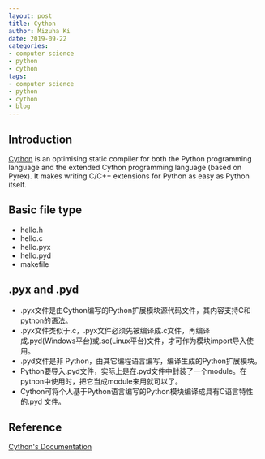 ```yaml
---
layout: post
title: Cython
author: Mizuha Ki
date: 2019-09-22
categories:
- computer science
- python
- cython
tags:
- computer science
- python
- cython
- blog
---
```


## Introduction 
[Cython](https://cython.org/) is an optimising static compiler for both the Python programming language and the extended Cython programming language (based on Pyrex). It makes writing C/C++ extensions for Python as easy as Python itself.

## Basic file type
- hello.h
- hello.c
- hello.pyx
- hello.pyd
- makefile

## .pyx and .pyd
- .pyx文件是由Cython编写的Python扩展模块源代码文件，其内容支持C和python的语法。
- .pyx文件类似于.c，.pyx文件必须先被编译成.c文件，再编译成.pyd(Windows平台)或.so(Linux平台)文件，才可作为模块import导入使用。
- .pyd文件是非 Python，由其它编程语言编写，编译生成的Python扩展模块。
- Python要导入.pyd文件，实际上是在.pyd文件中封装了一个module。在python中使用时，把它当成module来用就可以了。
- Cython可将个人基于Python语言编写的Python模块编译成具有C语言特性的.pyd 文件。

## Reference
[Cython's Documentation](https://cython.readthedocs.io/en/latest/index.html)

